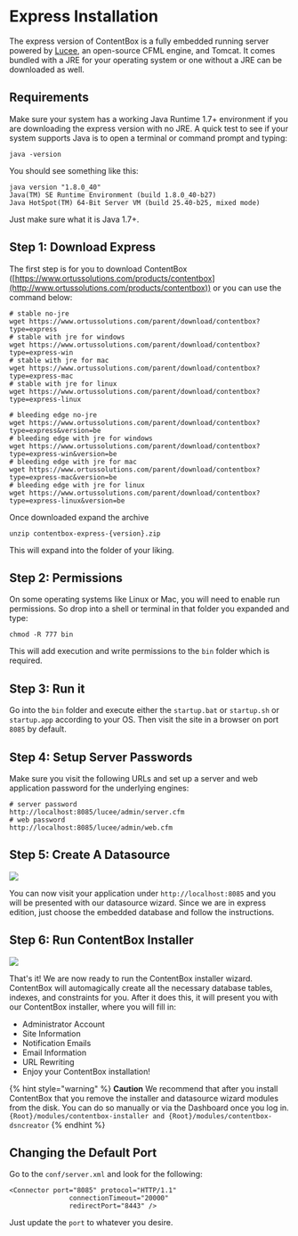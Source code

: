 # Express Installation

The express version of ContentBox is a fully embedded running server powered by [Lucee](http://lucee.org/), an open-source CFML engine, and Tomcat. It comes bundled with a JRE for your operating system or one without a JRE can be downloaded as well.

## Requirements

Make sure your system has a working Java Runtime 1.7+ environment if you are downloading the express version with no JRE. A quick test to see if your system supports Java is to open a terminal or command prompt and typing:

```
java -version
```

You should see something like this:

```
java version "1.8.0_40"
Java(TM) SE Runtime Environment (build 1.8.0_40-b27)
Java HotSpot(TM) 64-Bit Server VM (build 25.40-b25, mixed mode)
```

Just make sure what it is Java 1.7+.

## Step 1: Download Express

The first step is for you to download ContentBox ([https://www.ortussolutions.com/products/contentbox](http://www.ortussolutions.com/products/contentbox)) or you can use the command below:

```
# stable no-jre
wget https://www.ortussolutions.com/parent/download/contentbox?type=express
# stable with jre for windows
wget https://www.ortussolutions.com/parent/download/contentbox?type=express-win
# stable with jre for mac
wget https://www.ortussolutions.com/parent/download/contentbox?type=express-mac
# stable with jre for linux
wget https://www.ortussolutions.com/parent/download/contentbox?type=express-linux

# bleeding edge no-jre
wget https://www.ortussolutions.com/parent/download/contentbox?type=express&version=be
# bleeding edge with jre for windows
wget https://www.ortussolutions.com/parent/download/contentbox?type=express-win&version=be
# bleeding edge with jre for mac
wget https://www.ortussolutions.com/parent/download/contentbox?type=express-mac&version=be
# bleeding edge with jre for linux
wget https://www.ortussolutions.com/parent/download/contentbox?type=express-linux&version=be
```

Once downloaded expand the archive

```
unzip contentbox-express-{version}.zip
```

This will expand into the folder of your liking.

## Step 2: Permissions

On some operating systems like Linux or Mac, you will need to enable run permissions. So drop into a shell or terminal in that folder you expanded and type:

```
chmod -R 777 bin
```

This will add execution and write permissions to the `bin` folder which is required.

## Step 3: Run it

Go into the `bin` folder and execute either the `startup.bat` or `startup.sh` or `startup.app` according to your OS. Then visit the site in a browser on port `8085` by default.

## Step 4: Setup Server Passwords

Make sure you visit the following URLs and set up a server and web application password for the underlying engines:

```
# server password
http://localhost:8085/lucee/admin/server.cfm
# web password
http://localhost:8085/lucee/admin/web.cfm
```

## Step 5: Create A Datasource

![](../../.gitbook/assets/datasource\_wizard.png)

You can now visit your application under `http://localhost:8085` and you will be presented with our datasource wizard. Since we are in express edition, just choose the embedded database and follow the instructions.

## Step 6: Run ContentBox Installer

![](../../.gitbook/assets/installer\_wizard.png)

That's it! We are now ready to run the ContentBox installer wizard. ContentBox will automagically create all the necessary database tables, indexes, and constraints for you. After it does this, it will present you with our ContentBox installer, where you will fill in:

* Administrator Account
* Site Information
* Notification Emails
* Email Information
* URL Rewriting
* Enjoy your ContentBox installation!

{% hint style="warning" %}
**Caution** We recommend that after you install ContentBox that you remove the installer and datasource wizard modules from the disk. You can do so manually or via the Dashboard once you log in. `{Root}/modules/contentbox-installer and {Root}/modules/contentbox-dsncreator`
{% endhint %}

## Changing the Default Port

Go to the `conf/server.xml` and look for the following:

```markup
<Connector port="8085" protocol="HTTP/1.1"
               connectionTimeout="20000"
               redirectPort="8443" />
```

Just update the `port` to whatever you desire.
